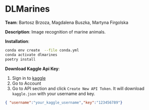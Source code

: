 # DLMarines 
**Team**: Bartosz Brzoza, Magdalena Buszka, Martyna Firgolska

**Description**: Image recognition of marine animals.

**Installation**:
```bash
conda env create  --file conda.yml
conda activate dlmarines
poetry install
```

**Download Kaggle Api Key**:
1. Sign in to [kaggle](https://www.kaggle.com/)
2. Go to Account
3. Go to API section and click `Create New API Token`. It will download `kaggle.json` with your username and key.
```json
{ "username":"your_kaggle_username","key":"123456789"}
```